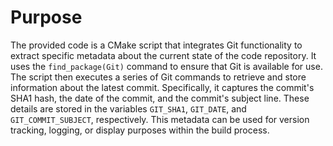 # Purpose
The provided code is a CMake script that integrates Git functionality to extract specific metadata about the current state of the code repository. It uses the `find_package(Git)` command to ensure that Git is available for use. The script then executes a series of Git commands to retrieve and store information about the latest commit. Specifically, it captures the commit's SHA1 hash, the date of the commit, and the commit's subject line. These details are stored in the variables `GIT_SHA1`, `GIT_DATE`, and `GIT_COMMIT_SUBJECT`, respectively. This metadata can be used for version tracking, logging, or display purposes within the build process.
